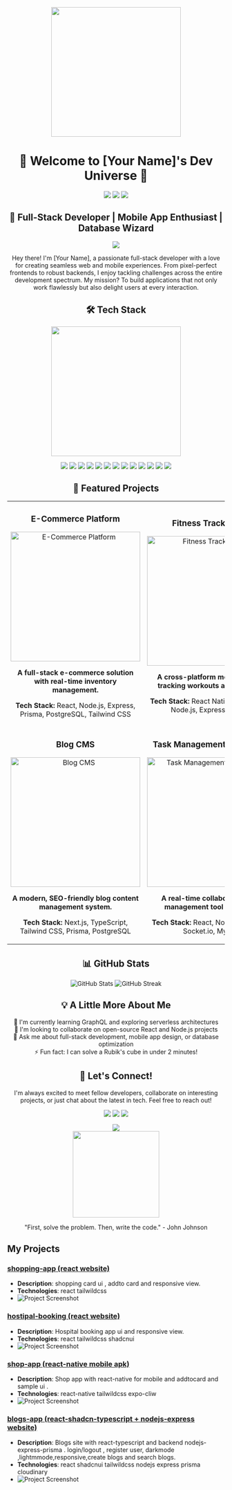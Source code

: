 
<div  align="center">
  <img src="https://media.giphy.com/media/26tn33aiTi1jkl6H6/giphy.gif" width="300" height="300" />
  
  <h1>👋 Welcome to [Your Name]'s Dev Universe 🌟</h1>
  
  <p>
    <a href="https://www.linkedin.com/in/yourprofile"><img src="https://img.shields.io/badge/-LinkedIn-0077B5?style=for-the-badge&logo=Linkedin&logoColor=white"/></a>
    <a href="https://twitter.com/yourhandle"><img src="https://img.shields.io/badge/-Twitter-1DA1F2?style=for-the-badge&logo=Twitter&logoColor=white"/></a>
    <a href="https://yourportfolio.com"><img src="https://img.shields.io/badge/-Portfolio-4285F4?style=for-the-badge&logo=google-chrome&logoColor=white"/></a>
  </p>
</div>

<div align="center">
  <h2>🚀 Full-Stack Developer | Mobile App Enthusiast | Database Wizard</h2>
  <img src="https://readme-typing-svg.herokuapp.com/?lines=Mastering+the+MERN+Stack;Building+Responsive+Web+Apps;Crafting+Mobile+Experiences;Always+Learning+New+Tech&font=Fira%20Code&center=true&width=380&height=50">
</div>

<p align="center">
  Hey there! I'm [Your Name], a passionate full-stack developer with a love for creating seamless web and mobile experiences. From pixel-perfect frontends to robust backends, I enjoy tackling challenges across the entire development spectrum. My mission? To build applications that not only work flawlessly but also delight users at every interaction.
</p>

<div align="center">
  <h2>🛠️ Tech Stack</h2>
  <img src="https://media.giphy.com/media/SWoSkN6DxTszqIKEqv/giphy.gif" width="300" />
</div>

<p align="center">
  <img src="https://img.shields.io/badge/-HTML5-E34F26?style=for-the-badge&logo=html5&logoColor=white" />
  <img src="https://img.shields.io/badge/-CSS3-1572B6?style=for-the-badge&logo=css3&logoColor=white" />
  <img src="https://img.shields.io/badge/-JavaScript-F7DF1E?style=for-the-badge&logo=javascript&logoColor=black" />
  <img src="https://img.shields.io/badge/-React-61DAFB?style=for-the-badge&logo=react&logoColor=black" />
  <img src="https://img.shields.io/badge/-Tailwind_CSS-38B2AC?style=for-the-badge&logo=tailwind-css&logoColor=white" />
  <img src="https://img.shields.io/badge/-Node.js-339933?style=for-the-badge&logo=node.js&logoColor=white" />
  <img src="https://img.shields.io/badge/-Express-000000?style=for-the-badge&logo=express&logoColor=white" />
  <img src="https://img.shields.io/badge/-Prisma-2D3748?style=for-the-badge&logo=prisma&logoColor=white" />
  <img src="https://img.shields.io/badge/-React_Native-61DAFB?style=for-the-badge&logo=react&logoColor=black" />
  <img src="https://img.shields.io/badge/-Next.js-000000?style=for-the-badge&logo=next.js&logoColor=white" />
  <img src="https://img.shields.io/badge/-MySQL-4479A1?style=for-the-badge&logo=mysql&logoColor=white" />
  <img src="https://img.shields.io/badge/-PostgreSQL-336791?style=for-the-badge&logo=postgresql&logoColor=white" />
  <img src="https://img.shields.io/badge/-TypeScript-3178C6?style=for-the-badge&logo=typescript&logoColor=white" />
</p>

<div align="center">
  <h2>🌟 Featured Projects</h2>
</div>

<table align="center">
  <tr>
    <td width="50%">
      <h3 align="center">E-Commerce Platform</h3>
      <div align="center">  
        <a href="https://github.com/yourusername/ecommerce-platform" target="_blank">
          <img src="https://res.cloudinary.com/doa84txts/image/upload/v1730537235/Screenshot_2024-11-02_151418_fg4nxo.png" width="300" alt="E-Commerce Platform" />
        </a>
        <p><strong>A full-stack e-commerce solution with real-time inventory management.</strong></p>
        <p><strong>Tech Stack:</strong> React, Node.js, Express, Prisma, PostgreSQL, Tailwind CSS</p>
      </div>
    </td>
    <td width="50%">
      <h3 align="center">Fitness Tracker App</h3>
      <div align="center">
        <a href="https://github.com/yourusername/fitness-tracker-app" target="_blank">
          <img src="https://via.placeholder.com/300x200?text=Fitness+Tracker+App" width="300" alt="Fitness Tracker App" />
        </a>
        <p><strong>A cross-platform mobile app for tracking workouts and nutrition.</strong></p>
        <p><strong>Tech Stack:</strong> React Native, TypeScript, Node.js, Express, MySQL</p>
      </div>
    </td>
  </tr>
  <tr>
    <td width="50%">
      <h3 align="center">Blog CMS</h3>
      <div align="center">
        <a href="https://github.com/yourusername/blog-cms" target="_blank">
          <img src="https://via.placeholder.com/300x200?text=Blog+CMS" width="300" alt="Blog CMS" />
        </a>
        <p><strong>A modern, SEO-friendly blog content management system.</strong></p>
        <p><strong>Tech Stack:</strong> Next.js, TypeScript, Tailwind CSS, Prisma, PostgreSQL</p>
      </div>
    </td>
    <td width="50%">
      <h3 align="center">Task Management Dashboard</h3>
      <div align="center">
        <a href="https://github.com/yourusername/task-dashboard" target="_blank">
          <img src="https://via.placeholder.com/300x200?text=Task+Management+Dashboard" width="300" alt="Task Management Dashboard" />
        </a>
        <p><strong>A real-time collaborative task management tool for teams.</strong></p>
        <p><strong>Tech Stack:</strong> React, Node.js, Express, Socket.io, MySQL</p>
      </div>
    </td>
  </tr>
</table>

<div align="center">
  <h2>📊 GitHub Stats</h2>
  <img src="https://github-readme-stats.vercel.app/api?username=yourusername&show_icons=true&theme=radical" alt="GitHub Stats" />
  <img src="https://github-readme-streak-stats.herokuapp.com/?user=yourusername&theme=radical" alt="GitHub Streak" />
</div>

<div align="center">
  <h2>💡 A Little More About Me</h2>
  <p>
    🌱 I'm currently learning GraphQL and exploring serverless architectures<br>
    👯 I'm looking to collaborate on open-source React and Node.js projects<br>
    💬 Ask me about full-stack development, mobile app design, or database optimization<br>
    ⚡ Fun fact: I can solve a Rubik's cube in under 2 minutes!
  </p>
</div>

<div align="center">
  <h2>🤝 Let's Connect!</h2>
  <p>
    I'm always excited to meet fellow developers, collaborate on interesting projects, or just chat about the latest in tech. Feel free to reach out!
  </p>
  <p>
    <a href="mailto:your.email@example.com"><img src="https://img.shields.io/badge/-Email-D14836?style=for-the-badge&logo=Gmail&logoColor=white"/></a>
    <a href="https://github.com/yourusername"><img src="https://img.shields.io/badge/-GitHub-181717?style=for-the-badge&logo=github"/></a>
    <a href="https://stackoverflow.com/users/youruserid"><img src="https://img.shields.io/badge/-Stack%20Overflow-FE7A16?style=for-the-badge&logo=stack-overflow&logoColor=white"/></a>
  </p>
</div>

<div align="center">
  <img src="https://komarev.com/ghpvc/?username=yourusername&color=blueviolet&style=flat-square&label=Profile+Views" />
</div>

<div align="center">
  <img src="https://media.giphy.com/media/LmNwrBhejkK9EFP504/giphy.gif" width="200" />
  <p>"First, solve the problem. Then, write the code." - John Johnson</p>
</div>


## My Projects

### [shopping-app (react website)](https://shopping-card-theta-inky.vercel.app/)
- **Description**: shopping card ui , addto card and responsive view.
- **Technologies**: react tailwildcss
- ![Project Screenshot](https://res.cloudinary.com/doa84txts/image/upload/v1730537235/Screenshot_2024-11-02_151418_fg4nxo.png) 

### [hostipal-booking (react website)](https://react-project-no-2.vercel.app/)
- **Description**: Hospital booking app ui and responsive view.
- **Technologies**: react tailwildcss shadcnui
- ![Project Screenshot](https://res.cloudinary.com/doa84txts/image/upload/v1730537259/Screenshot_2024-11-02_151515_cfgriu.png) 

### [shop-app (react-native mobile apk)](https://expo.dev/artifacts/eas/fNGKnjNzGSVqars3bu6z7n.apk)
- **Description**: Shop app with react-native for mobile and addtocard and sample ui . 
- **Technologies**: react-native tailwildcss expo-cliw
- ![Project Screenshot](https://res.cloudinary.com/doa84txts/image/upload/w_400,h_800/v1730626079/Screenshot_2024-11-03_155355_hxtw6e.png) 

### [blogs-app (react-shadcn-typescript + nodejs-express website)]()
- **Description**: Blogs site with react-typescript and backend nodejs-express-prisma . login/logout  , register user, darkmode ,lightmmode,responsive,create blogs and search blogs.
- **Technologies**: react shadcnui tailwildcss nodejs express prisma cloudinary
- ![Project Screenshot](https://res.cloudinary.com/doa84txts/image/upload/v1730537951/Screenshot_2024-11-02_152836_y569wp.png) 

